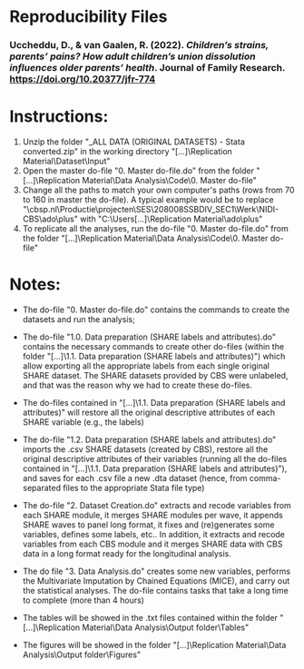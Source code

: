 # Reproducibility Files

### Uccheddu, D., & van Gaalen, R. (__2022__). *Children’s strains, parents’ pains? How adult children’s union dissolution influences older parents’ health*. Journal of Family Research. https://doi.org/10.20377/jfr-774 



# Instructions: 

1. Unzip the folder "_ALL DATA (ORIGINAL DATASETS) - Stata converted.zip" in the working directory "[...]\Replication Material\Dataset\Input"
2. Open the master do-file "0. Master do-file.do" from the folder "[...]\Replication Material\Data Analysis\Code\0. Master do-file"
3. Change all the paths to match your own computer's paths (rows from 70 to 160 in master the do-file). A typical example would be to replace "\\cbsp.nl\Productie\projecten\SES\208008SSBDIV_SEC1\Werk\NIDI-CBS\ado\plus" with "C:\Users\[...]\Replication Material\ado\plus"
4. To replicate all the analyses, run the do-file "0. Master do-file.do" from the folder "[...]\Replication Material\Data Analysis\Code\0. Master do-file"


# Notes:

- The do-file "0. Master do-file.do" contains the commands to create the datasets and run the analysis;

- The do-file "1.0. Data preparation (SHARE labels and attributes).do" contains the necessary commands to create other do-files (within the folder "[...]\1.1. Data preparation (SHARE labels and attributes)") which allow exporting all the appropriate labels from each single original SHARE dataset. The SHARE datasets provided by CBS were unlabeled, and that was the reason why we had to create these do-files.

- The do-files contained in "[...]\1.1. Data preparation (SHARE labels and attributes)" will restore all the original descriptive attributes of each SHARE variable (e.g., the labels)

- The do-file "1.2. Data preparation (SHARE labels and attributes).do" imports the .csv SHARE datasets (created by CBS), restore all the original descriptive attributes of their variables (running all the do-files contained in "[...]\1.1. Data preparation (SHARE labels and attributes)"), and saves for each .csv file a new .dta dataset (hence, from comma-separated files to the appropriate Stata file type)

- The do-file "2. Dataset Creation.do" extracts and recode variables from each SHARE module, it merges SHARE modules per wave, it appends SHARE waves to panel long format, it fixes and (re)generates some variables, defines some labels, etc.. In addition, it extracts and recode variables from each CBS module and it merges SHARE data with CBS data in a long format ready for the longitudinal analysis. 

- The do file "3. Data Analysis.do" creates some new variables, performs the Multivariate Imputation by Chained Equations (MICE), and carry out the statistical analyses. The do-file contains tasks that take a long time to complete (more than 4 hours)

- The tables will be showed in the .txt files contained within the folder "[...]\Replication Material\Data Analysis\Output folder\Tables"

- The figures will be showed in the folder "[...]\Replication Material\Data Analysis\Output folder\Figures"
